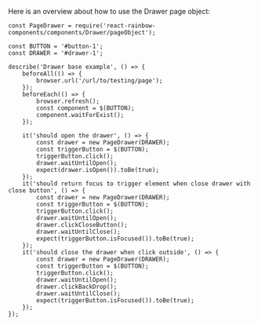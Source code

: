 Here is an overview about how to use the Drawer page object:

    const PageDrawer = require('react-rainbow-components/components/Drawer/pageObject');

    const BUTTON = '#button-1';
    const DRAWER = '#drawer-1';

    describe('Drawer base example', () => {
        beforeAll(() => {
            browser.url('/url/to/testing/page');
        });
        beforeEach(() => {
            browser.refresh();
            const component = $(BUTTON);
            component.waitForExist();
        });

        it('should open the drawer', () => {
            const drawer = new PageDrawer(DRAWER);
            const triggerButton = $(BUTTON);
            triggerButton.click();
            drawer.waitUntilOpen();
            expect(drawer.isOpen()).toBe(true);
        });
        it('should return focus to trigger element when close drawer with close button', () => {
            const drawer = new PageDrawer(DRAWER);
            const triggerButton = $(BUTTON);
            triggerButton.click();
            drawer.waitUntilOpen();
            drawer.clickCloseButton();
            drawer.waitUntilClose();
            expect(triggerButton.isFocused()).toBe(true);
        });
        it('should close the drawer when click outside', () => {
            const drawer = new PageDrawer(DRAWER);
            const triggerButton = $(BUTTON);
            triggerButton.click();
            drawer.waitUntilOpen();
            drawer.clickBackDrop();
            drawer.waitUntilClose();
            expect(triggerButton.isFocused()).toBe(true);
        });
    });
